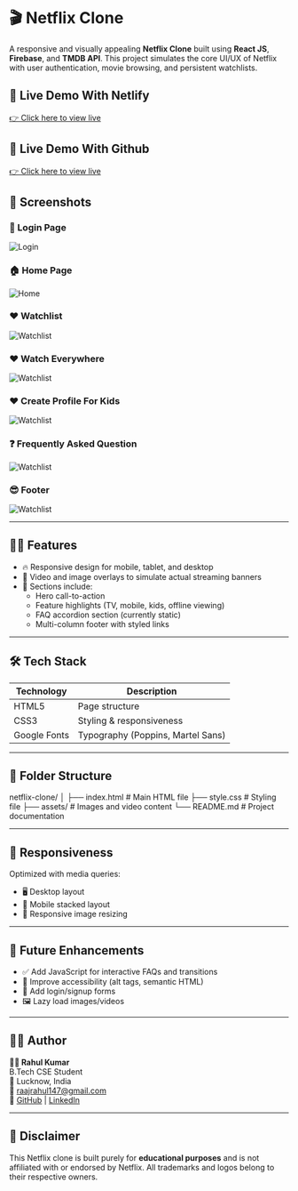 
# 🎬 Netflix Clone

A responsive and visually appealing **Netflix Clone** built using **React JS**, **Firebase**, and **TMDB API**. This project simulates the core UI/UX of Netflix with user authentication, movie browsing, and persistent watchlists.

## 🔗 Live Demo With Netlify
[👉 Click here to view live](https://net-flix-clone-rahul11f.netlify.app/) 
 
 ## 🔗 Live Demo With Github 
[👉 Click here to view live](https://rahul11f.github.io/Netflix-Cone-Website/)  

> 
## 📸 Screenshots

### 🔐 Login Page
![Login](assets/screenshots/S1.png)

### 🏠 Home Page
![Home](assets/screenshots/S2.png)

### ❤️ Watchlist
![Watchlist](assets/screenshots/S3.png)

### ❤️ Watch Everywhere
![Watchlist](assets/screenshots/S4.png)

### ❤️ Create Profile For Kids
![Watchlist](assets/screenshots/S5.png)

### ❓ Frequently Asked Question
![Watchlist](assets/screenshots/S6.png)

### 😎 Footer
![Watchlist](assets/screenshots/S7.png)

---
## 🧑‍💻 Features

- 🔥 Responsive design for mobile, tablet, and desktop
- 🎥 Video and image overlays to simulate actual streaming banners
- 📝 Sections include:
  - Hero call-to-action
  - Feature highlights (TV, mobile, kids, offline viewing)
  - FAQ accordion section (currently static)
  - Multi-column footer with styled links

---

## 🛠️ Tech Stack

| Technology   | Description               |
|--------------|---------------------------|
| HTML5        | Page structure            |
| CSS3         | Styling & responsiveness  |
| Google Fonts | Typography (Poppins, Martel Sans) |

---

## 📁 Folder Structure

netflix-clone/
│
├── index.html # Main HTML file
├── style.css # Styling file
├── assets/ # Images and video content
└── README.md # Project documentation


---

## 📱 Responsiveness

Optimized with media queries:
- 🖥 Desktop layout
- 📱 Mobile stacked layout
- 📐 Responsive image resizing

---

## 🚀 Future Enhancements

- ✅ Add JavaScript for interactive FAQs and transitions
- 🧠 Improve accessibility (alt tags, semantic HTML)
- 🛒 Add login/signup forms
- 🖼 Lazy load images/videos

---

## 🧑‍🎓 Author

**👨‍💻 Rahul Kumar**  
B.Tech CSE Student  
📍 Lucknow, India  
📧 raajrahul147@gmail.com  
🔗 [GitHub](https://github.com/rahul11f) | [LinkedIn](https://www.linkedin.com/in/rahul-kumar147)

---

## 📜 Disclaimer

This Netflix clone is built purely for **educational purposes** and is not affiliated with or endorsed by Netflix. All trademarks and logos belong to their respective owners.


